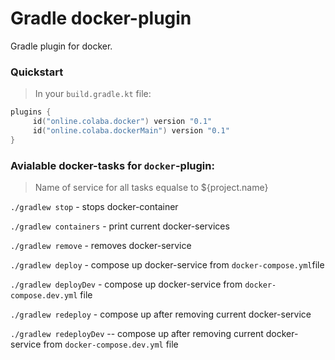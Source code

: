 # Gradle docker-plugin

Gradle plugin for docker.

### Quickstart

> In your `build.gradle.kt` file:

```kotlin
plugins {
     id("online.colaba.docker") version "0.1"
     id("online.colaba.dockerMain") version "0.1"
}
```

### Avialable docker-tasks for `docker`-plugin:

> Name of service for all tasks equalse to ${project.name} 
>
`./gradlew stop` - stops docker-container 

`./gradlew containers` - print current docker-services

`./gradlew remove` - removes docker-service

`./gradlew deploy` - compose up  docker-service from `docker-compose.yml`file

`./gradlew deployDev` - compose up  docker-service from `docker-compose.dev.yml` file

`./gradlew redeploy` - compose up after removing current docker-service

`./gradlew redeployDev` -- compose up after removing current docker-service from `docker-compose.dev.yml` file

